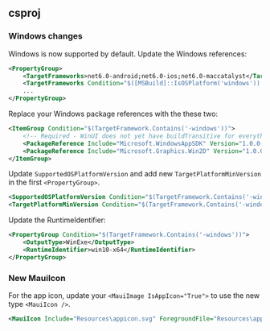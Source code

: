 ## csproj

### Windows changes

Windows is now supported by default. Update the Windows references:

```xml
<PropertyGroup>
	<TargetFrameworks>net6.0-android;net6.0-ios;net6.0-maccatalyst</TargetFrameworks>
	<TargetFrameworks Condition="$([MSBuild]::IsOSPlatform('windows')) and '$(MSBuildRuntimeType)' == 'Full'">$(TargetFrameworks);net6.0-windows10.0.19041</TargetFrameworks>
	...
</PropertyGroup>
```

Replace your Windows package references with the these two:

```xml
<ItemGroup Condition="$(TargetFramework.Contains('-windows'))">
	<!-- Required - WinUI does not yet have buildTransitive for everything -->
	<PackageReference Include="Microsoft.WindowsAppSDK" Version="1.0.0-preview3" />
	<PackageReference Include="Microsoft.Graphics.Win2D" Version="1.0.0.29-preview3" />
</ItemGroup>
```

Update `SupportedOSPlatformVersion` and add new `TargetPlatformMinVersion` in the first `<PropertyGroup>`.

```xml
<SupportedOSPlatformVersion Condition="$(TargetFramework.Contains('-windows'))">10.0.17763.0</SupportedOSPlatformVersion>
<TargetPlatformMinVersion Condition="$(TargetFramework.Contains('-windows'))">10.0.17763.0</TargetPlatformMinVersion>
```

Update the RuntimeIdentifier:

```xml
<PropertyGroup Condition="$(TargetFramework.Contains('-windows'))">
	<OutputType>WinExe</OutputType>
	<RuntimeIdentifier>win10-x64</RuntimeIdentifier>
</PropertyGroup>
```

### New MauiIcon

For the app icon, update your `<MauiImage IsAppIcon="True">` to use the new type `<MauiIcon />`.

```xml
<MauiIcon Include="Resources\appicon.svg" ForegroundFile="Resources\appiconfg.svg" Color="#512BD4" />
```